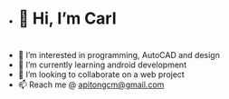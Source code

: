 - <h1>👋 Hi, I’m Carl<h1>
- 👀 I’m interested in programming, AutoCAD and design 
- 🌱 I’m currently learning android development
- 💞️ I’m looking to collaborate on a web project 
- 📫 Reach me @ apitongcm@gmail.com

<!---
apitongcm/apitongcm is a ✨ special ✨ repository because its `README.md` (this file) appears on your GitHub profile.
You can click the Preview link to take a look at your changes.
--->
